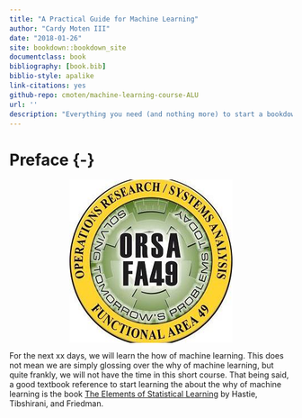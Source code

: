 ```yaml
--- 
title: "A Practical Guide for Machine Learning"
author: "Cardy Moten III"
date: "2018-01-26"
site: bookdown::bookdown_site
documentclass: book
bibliography: [book.bib]
biblio-style: apalike
link-citations: yes
github-repo: cmoten/machine-learning-course-ALU
url: ''
description: "Everything you need (and nothing more) to start a bookdown book."
---
```


# Preface {-}

<img src="img/logo.jpg" style="display: block; margin: auto;" />



For the next xx days, we will learn the how of machine learning. This does not mean we are simply glossing over the why of machine learning, but quite frankly, we will not have the time in this short course. That being said, a good textbook reference to start learning the about the why of machine learning is the book [The Elements of Statistical Learning](https://web.stanford.edu/~hastie/ElemStatLearn/) by Hastie, Tibshirani, and Friedman. 
